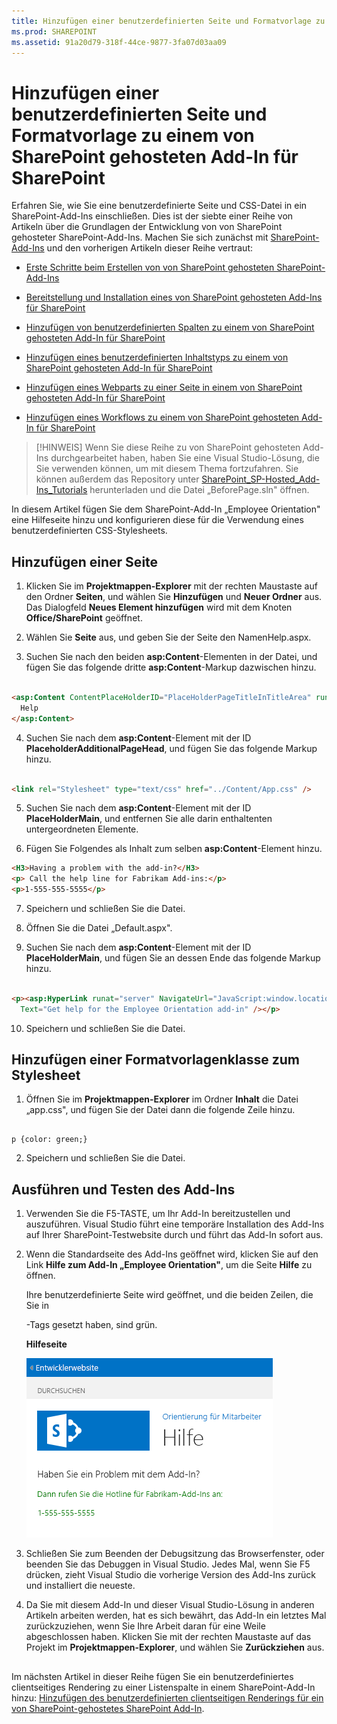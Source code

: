 ```yaml
---
title: Hinzufügen einer benutzerdefinierten Seite und Formatvorlage zu einem von SharePoint gehosteten Add-In für SharePoint
ms.prod: SHAREPOINT
ms.assetid: 91a20d79-318f-44ce-9877-3fa07d03aa09
---
```



# Hinzufügen einer benutzerdefinierten Seite und Formatvorlage zu einem von SharePoint gehosteten Add-In für SharePoint
Erfahren Sie, wie Sie eine benutzerdefinierte Seite und CSS-Datei in ein SharePoint-Add-Ins einschließen.
Dies ist der siebte einer Reihe von Artikeln über die Grundlagen der Entwicklung von von SharePoint gehosteter SharePoint-Add-Ins. Machen Sie sich zunächst mit  [SharePoint-Add-Ins](sharepoint-add-ins.md) und den vorherigen Artikeln dieser Reihe vertraut:
  
    
    


-  [Erste Schritte beim Erstellen von von SharePoint gehosteten SharePoint-Add-Ins](get-started-creating-sharepoint-hosted-sharepoint-add-ins.md)
    
  
-  [Bereitstellung und Installation eines von SharePoint gehosteten Add-Ins für SharePoint](deploy-and-install-a-sharepoint-hosted-sharepoint-add-in.md)
    
  
-  [Hinzufügen von benutzerdefinierten Spalten zu einem von SharePoint gehosteten Add-In für SharePoint](add-custom-columns-to-a-sharepoint-hostedsharepoint-add-in.md)
    
  
-  [Hinzufügen eines benutzerdefinierten Inhaltstyps zu einem von SharePoint gehosteten Add-In für SharePoint](add-a-custom-content-type-to-a-sharepoint-hostedsharepoint-add-in.md)
    
  
-  [Hinzufügen eines Webparts zu einer Seite in einem von SharePoint gehosteten Add-In für SharePoint](add-a-web-part-to-a-page-in-a-sharepoint-hosted-sharepoint-add-in.md)
    
  
-  [Hinzufügen eines Workflows zu einem von SharePoint gehosteten Add-In für SharePoint](add-a-workflow-to-a-sharepoint-hosted-sharepoint-add-in.md)
    
  

> [!HINWEIS]
> Wenn Sie diese Reihe zu von SharePoint gehosteten Add-Ins durchgearbeitet haben, haben Sie eine Visual Studio-Lösung, die Sie verwenden können, um mit diesem Thema fortzufahren. Sie können außerdem das Repository unter  [SharePoint_SP-Hosted_Add-Ins_Tutorials](https://github.com/OfficeDev/SharePoint_SP-hosted_Add-Ins_Tutorials) herunterladen und die Datei „BeforePage.sln" öffnen.
  
    
    

In diesem Artikel fügen Sie dem SharePoint-Add-In „Employee Orientation" eine Hilfeseite hinzu und konfigurieren diese für die Verwendung eines benutzerdefinierten CSS-Stylesheets. 
## Hinzufügen einer Seite


1. Klicken Sie im **Projektmappen-Explorer** mit der rechten Maustaste auf den Ordner **Seiten**, und wählen Sie **Hinzufügen** und **Neuer Ordner** aus. Das Dialogfeld **Neues Element hinzufügen** wird mit dem Knoten **Office/SharePoint** geöffnet.
    
  
2. Wählen Sie **Seite** aus, und geben Sie der Seite den NamenHelp.aspx. 
    
  
3. Suchen Sie nach den beiden **asp:Content**-Elementen in der Datei, und fügen Sie das folgende dritte **asp:Content**-Markup dazwischen hinzu.
    
  ```HTML
  
<asp:Content ContentPlaceHolderID="PlaceHolderPageTitleInTitleArea" runat="server">
    Help
</asp:Content> 
  ```

4. Suchen Sie nach dem **asp:Content**-Element mit der ID **PlaceholderAdditionalPageHead**, und fügen Sie das folgende Markup hinzu.
    
  ```HTML
  
<link rel="Stylesheet" type="text/css" href="../Content/App.css" />
  ```

5. Suchen Sie nach dem **asp:Content**-Element mit der ID **PlaceHolderMain**, und entfernen Sie alle darin enthaltenten untergeordneten Elemente.
    
  
6. Fügen Sie Folgendes als Inhalt zum selben **asp:Content**-Element hinzu.
    
  ```HTML
  <H3>Having a problem with the add-in?</H3>
<p> Call the help line for Fabrikam Add-ins:</p>
<p>1-555-555-5555</p>
  ```

7. Speichern und schließen Sie die Datei.
    
  
8. Öffnen Sie die Datei „Default.aspx".
    
  
9. Suchen Sie nach dem **asp:Content**-Element mit der ID **PlaceHolderMain**, und fügen Sie an dessen Ende das folgende Markup hinzu. 
    
  ```HTML
  
<p><asp:HyperLink runat="server" NavigateUrl="JavaScript:window.location = _spPageContextInfo.webAbsoluteUrl + '/Pages/Help.aspx';"
    Text="Get help for the Employee Orientation add-in" /></p>

  ```

10. Speichern und schließen Sie die Datei.
    
  

## Hinzufügen einer Formatvorlagenklasse zum Stylesheet


  
    
    

1. Öffnen Sie im **Projektmappen-Explorer** im Ordner **Inhalt** die Datei „app.css", und fügen Sie der Datei dann die folgende Zeile hinzu.
    
  ```
  
p {color: green;}
  ```

2. Speichern und schließen Sie die Datei.
    
  

## Ausführen und Testen des Add-Ins


  
    
    

1. Verwenden Sie die F5-TASTE, um Ihr Add-In bereitzustellen und auszuführen. Visual Studio führt eine temporäre Installation des Add-Ins auf Ihrer SharePoint-Testwebsite durch und führt das Add-In sofort aus. 
    
  
2. Wenn die Standardseite des Add-Ins geöffnet wird, klicken Sie auf den Link **Hilfe zum Add-In „Employee Orientation"**, um die Seite **Hilfe** zu öffnen.
    
    Ihre benutzerdefinierte Seite wird geöffnet, und die beiden Zeilen, die Sie in <p>-Tags gesetzt haben, sind grün.
    

   **Hilfeseite**

  

     ![Eine SharePoint-Seite mit dem Titel "Hilfe". Es gibt eine Kopfzeile in Schwarz, gefolgt von zwei Textzeilen in grün.](images/2df51ab0-5b24-4a37-8b6a-6e95dbb1aeaa.PNG)
  

    
    
  
3. Schließen Sie zum Beenden der Debugsitzung das Browserfenster, oder beenden Sie das Debuggen in Visual Studio. Jedes Mal, wenn Sie F5 drücken, zieht Visual Studio die vorherige Version des Add-Ins zurück und installiert die neueste.
    
  
4. Da Sie mit diesem Add-In und dieser Visual Studio-Lösung in anderen Artikeln arbeiten werden, hat es sich bewährt, das Add-In ein letztes Mal zurückzuziehen, wenn Sie Ihre Arbeit daran für eine Weile abgeschlossen haben. Klicken Sie mit der rechten Maustaste auf das Projekt im **Projektmappen-Explorer**, und wählen Sie **Zurückziehen** aus.
    
  

## 
<a name="Nextsteps"> </a>

Im nächsten Artikel in dieser Reihe fügen Sie ein benutzerdefiniertes clientseitiges Rendering zu einer Listenspalte in einem SharePoint-Add-In hinzu:  [Hinzufügen des benutzerdefinierten clientseitigen Renderings für ein von SharePoint-gehostetes SharePoint Add-In](add-custom-client-side-rendering-to-a-sharepoint-hosted-sharepoint-add-in.md).
  
    
    

